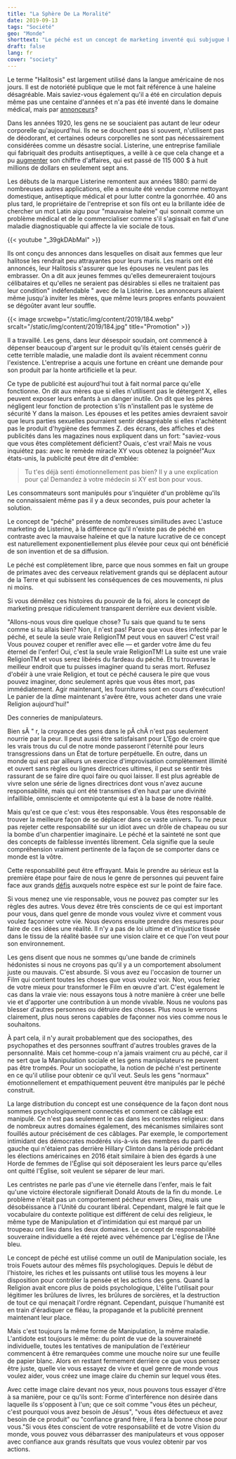 ```yaml
---
title: "La Sphère De La Moralité"
date: 2019-09-13
tags: "Société"
geo: "Monde"
shorttext: "Le péché est un concept de marketing inventé qui subjugue beaucoup et protège peu."
draft: false
lang: fr
cover: "society"
---
```


Le terme "Halitosis" est largement utilisé dans la langue américaine de nos jours. Il est de notoriété publique que le mot fait référence à une haleine désagréable. Mais saviez-vous également qu'il a été en circulation depuis même pas une centaine d'années et n'a pas été inventé dans le domaine médical, mais par [annonceurs](https://www.smithsonianmag.com/smart-news/marketing-campaign-invented-halitosis-180954082/ "How Halitosis Became a Medical Condition With a 'Cure'")?

Dans les années 1920, les gens ne se souciaient pas autant de leur odeur corporelle qu'aujourd'hui. Ils ne se douchent pas si souvent, n'utilisent pas de déodorant, et certaines odeurs corporelles ne sont pas nécessairement considérées comme un désastre social. Listerine, une entreprise familiale qui fabriquait des produits antiseptiques, a veillé à ce que cela change et a pu [augmenter](https://themarketingagenda.com/2014/09/11/the-growth-of-fear-appeals-in-advertising/ "THE GROWTH OF FEAR APPEALS IN ADVERTISING") son chiffre d'affaires, qui est passé de 115 000 $ à huit millions de dollars en seulement sept ans.

Les débuts de la marque Listerine remontent aux années 1880: parmi de nombreuses autres applications, elle a ensuite été vendue comme nettoyant domestique, antiseptique médical et pour lutter contre la gonorrhée. 40 ans plus tard, le propriétaire de l'entreprise et son fils ont eu la brillante idée de chercher un mot Latin aigu pour "mauvaise haleine" qui sonnait comme un problème médical et de le commercialiser comme s'il s'agissait en fait d'une maladie diagnostiquable qui affecte la vie sociale de tous.

{{< youtube "_39gkDAbMaI" >}}

Ils ont conçu des annonces dans lesquelles on disait aux femmes que leur halitose les rendrait peu attrayantes pour leurs maris. Les maris ont été annoncés, leur Halitosis s'assurer que les épouses ne veulent pas les embrasser. On a dit aux jeunes femmes qu'elles demeureraient toujours célibataires et qu'elles ne seraient pas désirables si elles ne traitaient pas leur condition" indéfendable " avec de la Listérine. Les annonceurs allaient même jusqu'à inviter les mères, que même leurs propres enfants pouvaient se dégoûter avant leur souffle.

{{< image srcwebp="/static/img/content/2019/184.webp" srcalt="/static/img/content/2019/184.jpg" title="Promotion" >}}

Il a travaillé. Les gens, dans leur désespoir soudain, ont commencé à dépenser beaucoup d'argent sur le produit qu'ils étaient censés guérir de cette terrible maladie, une maladie dont ils avaient récemment connu l'existence. L'entreprise a acquis une fortune en créant une demande pour son produit par la honte artificielle et la peur.

Ce type de publicité est aujourd'hui tout à fait normal parce qu'elle fonctionne. On dit aux mères que si elles n'utilisent pas le détergent X, elles peuvent exposer leurs enfants à un danger inutile. On dit que les pères négligent leur fonction de protection s'ils n'installent pas le système de sécurité Y dans la maison. Les épouses et les petites amies devraient savoir que leurs parties sexuelles pourraient sentir désagréable si elles n'achètent pas le produit d'hygiène des femmes Z. des écrans, des affiches et des publicités dans les magazines nous expliquent dans un fort: "saviez-vous que vous êtes complètement déficient? Ouais, c'est vrai! Mais ne vous inquiétez pas: avec le remède miracle XY vous obtenez la poignée!"Aux états-unis, la publicité peut être dit d'emblée:

> Tu t'es déjà senti émotionnellement pas bien? Il y a une explication pour ça! Demandez à votre médecin si XY est bon pour vous.

Les consommateurs sont manipulés pour s'inquiéter d'un problème qu'ils ne connaissaient même pas il y a deux secondes, puis pour acheter la solution.

Le concept de "péché" présente de nombreuses similitudes avec L'astuce marketing de Listerine, à la différence qu'il n'existe pas de péché en contraste avec la mauvaise haleine et que la nature lucrative de ce concept est naturellement exponentiellement plus élevée pour ceux qui ont bénéficié de son invention et de sa diffusion.

Le péché est complètement libre, parce que nous sommes en fait un groupe de primates avec des cerveaux relativement grands qui se déplacent autour de la Terre et qui subissent les conséquences de ces mouvements, ni plus ni moins.

Si vous démêlez ces histoires du pouvoir de la foi, alors le concept de marketing presque ridiculement transparent derrière eux devient visible.

"Allons-nous vous dire quelque chose? Tu sais que quand tu te sens comme si tu allais bien? Non, il n'est pas! Parce que vous êtes infecté par le péché, et seule la seule vraie ReligionTM peut vous en sauver! C'est vrai! Vous pouvez couper et renifler avec elle — et garder votre âme du feu éternel de l'enfer! Oui, c'est la seule vraie ReligionTM! La suite est une vraie ReligionTM et vous serez libérés du fardeau du péché. Et tu trouveras le meilleur endroit que tu puisses imaginer quand tu seras mort. Refusez d'obéir à une vraie Religion, et tout ce péché causera le pire que vous pouvez imaginer, donc seulement après que vous êtes mort, pas immédiatement. Agir maintenant, les fournitures sont en cours d'exécution! Le panier de la dîme maintenant s'avère être, vous acheter dans une vraie Religion aujourd'hui!"

Des conneries de manipulateurs.

Bien sÃ " r, la croyance des gens dans le pÃ  chÃ  n'est pas seulement nourrie par la peur. Il peut aussi être satisfaisant pour L'Ego de croire que les vrais trous du cul de notre monde passeront l'éternité pour leurs transgressions dans un État de torture perpétuelle. En outre, dans un monde qui est par ailleurs un exercice d'improvisation complètement illimité et ouvert sans règles ou lignes directrices ultimes, il peut se sentir très rassurant de se faire dire quoi faire ou quoi laisser. Il est plus agréable de vivre selon une série de lignes directrices dont vous n'avez aucune responsabilité, mais qui ont été transmises d'en haut par une divinité infaillible, omnisciente et omnipotente qui est à la base de notre réalité.

Mais qu'est ce que c'est: vous êtes responsable. Vous êtes responsable de trouver la meilleure façon de se déplacer dans ce vaste univers. Tu ne peux pas rejeter cette responsabilité sur un idiot avec un drôle de chapeau ou sur la bombe d'un charpentier imaginaire. Le péché et la sainteté ne sont que des concepts de faiblesse inventés librement. Cela signifie que la seule compréhension vraiment pertinente de la façon de se comporter dans ce monde est la vôtre.

Cette responsabilité peut être effrayant. Mais le prendre au sérieux est la première étape pour faire de nous le genre de personnes qui peuvent faire face aux grands [défis](https://medium.com/@caityjohnstone/your-plans-for-revolution-dont-work-nothing-we-ve-tried-works-f38dc1afeafd "Your Plans For Revolution Don’t Work. Nothing We’ve Tried Works.") auxquels notre espèce est sur le point de faire face.

Si vous menez une vie responsable, vous ne pouvez pas compter sur les règles des autres. Vous devez être très conscients de ce qui est important pour vous, dans quel genre de monde vous voulez vivre et comment vous voulez façonner votre vie. Nous devons ensuite prendre des mesures pour faire de ces idées une réalité. Il n'y a pas de loi ultime et d'injustice tissée dans le tissu de la réalité basée sur une vision claire et ce que l'on veut pour son environnement.

Les gens disent que nous ne sommes qu'une bande de criminels hédonistes si nous ne croyons pas qu'il y a un comportement absolument juste ou mauvais. C'est absurde. Si vous avez eu l'occasion de tourner un Film qui contient toutes les choses que vous voulez voir. Non, vous feriez de votre mieux pour transformer le Film en œuvre d'art. C'est également le cas dans la vraie vie: nous essayons tous à notre manière à créer une belle vie et d'apporter une contribution à un monde vivable. Nous ne voulons pas blesser d'autres personnes ou détruire des choses. Plus nous le verrons clairement, plus nous serons capables de façonner nos vies comme nous le souhaitons.

À part cela, il n'y aurait probablement que des sociopathes, des psychopathes et des personnes souffrant d'autres troubles graves de la personnalité. Mais cet homme-coup n'a jamais vraiment cru au péché, car il ne sert que la Manipulation sociale et les gens manipulateurs ne peuvent pas être trompés. Pour un sociopathe, la notion de péché n'est pertinente en ce qu'il utilise pour obtenir ce qu'il veut. Seuls les gens "normaux" émotionnellement et empathiquement peuvent être manipulés par le péché construit.

La large distribution du concept est une conséquence de la façon dont nous sommes psychologiquement connectés et comment ce câblage est manipulé. Ce n'est pas seulement le cas dans les contextes religieux: dans de nombreux autres domaines également, des mécanismes similaires sont fouillés autour précisément de ces câblages. Par exemple, le comportement intimidant des démocrates modérés vis-à-vis des membres du parti de gauche qui n'étaient pas derrière Hillary Clinton dans la période précédant les élections américaines en 2016 était similaire à bien des égards à une Horde de femmes de l'Église qui soit déposeraient les leurs parce qu'elles ont quitté l'Église, soit veulent se séparer de leur mari.

Les centristes ne parle pas d'une vie éternelle dans l'enfer, mais le fait qu'une victoire électorale signifierait Donald Atouts de la fin du monde. Le problème n'était pas un comportement pécheur envers Dieu, mais une désobéissance à l'Unité du courant libéral. Cependant, malgré le fait que le vocabulaire du contexte politique est différent de celui des religieux, le même type de Manipulation et d'intimidation qui est marqué par un troupeau ont lieu dans les deux domaines. Le concept de responsabilité souveraine individuelle a été rejeté avec véhémence par L'église de l'Âne bleu.

Le concept de péché est utilisé comme un outil de Manipulation sociale, les trois Fouets autour des mêmes fils psychologiques. Depuis le début de l'histoire, les riches et les puissants ont utilisé tous les moyens à leur disposition pour contrôler la pensée et les actions des gens. Quand la Religion avait encore plus de poids psychologique, L'élite l'utilisait pour légitimer les brûlures de livres, les brûlures de sorcières, et la destruction de tout ce qui menaçait l'ordre régnant. Cependant, puisque l'humanité est en train d'éradiquer ce fléau, la propagande et la publicité prennent maintenant leur place.

Mais c'est toujours la même forme de Manipulation, la même maladie. L'antidote est toujours le même: du point de vue de la souveraineté individuelle, toutes les tentatives de manipulation de l'extérieur commencent à être remarquées comme une mouche noire sur une feuille de papier blanc. Alors en restant fermement derrière ce que vous pensez être juste, quelle vie vous essayez de vivre et quel genre de monde vous voulez aider, vous créez une image claire du chemin sur lequel vous êtes.

Avec cette image claire devant nos yeux, nous pouvons tous essayer d'être à sa manière, pour ce qu'ils sont: Forme d'interférence non désirée dans laquelle ils s'opposent à l'un; que ce soit comme "vous êtes un pécheur, c'est pourquoi vous avez besoin de Jésus", "vous êtes défectueux et avez besoin de ce produit" ou "confiance grand frère, il fera la bonne chose pour vous."Si vous êtes conscient de votre responsabilité et de votre Vision du monde, vous pouvez vous débarrasser des manipulateurs et vous opposer avec confiance aux grands résultats que vous voulez obtenir par vos actions.
